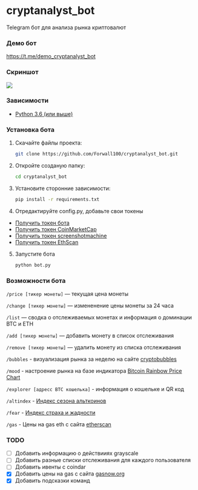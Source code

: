 # cryptanalyst_bot
Telegram бот для анализа рынка криптовалют

### Демо бот
https://t.me/demo_cryptanalyst_bot

### Скриншот
![](https://i.imgur.com/5JBtHcx.png)


### Зависимости
* [Python 3.6 (или выше)](https://www.python.org/)

### Установка бота
1. Скачайте файлы проекта:
   ```bash
   git clone https://github.com/Forwall100/cryptanalyst_bot.git
   ```
   
2. Откройте созданую папку:
   ```bash
   cd cryptanalyst_bot
   ```

3. Установите сторонние зависимости:
   ```bash
   pip install -r requirements.txt
   ```

4. Отредактируйте config.py, добавьте свои токены
* [Получить токен бота](https://t.me/BotFather)
* [Получить токен CoinMarketCap](https://coinmarketcap.com/api/)
* [Получить токен screenshotmachine](https://www.screenshotmachine.com/)
* [Получить токен EthScan](https://etherscan.io/)

5. Запустите бота
    ```bash
    python bot.py
    ```

### Возможности бота
```/price [тикер монеты]``` — текущая цена монеты

```/change [тикер монеты]``` — измененение цены монеты за 24 часа  

```/list``` — сводка о отслеживаемых монетах и информация о доминации BTC и ETH

```/add [тикер монеты]``` — добавить монету в список отслеживания  

```/remove [тикер монеты]``` — удалить монету из списка отслеживания  

```/bubbles``` - визуализация рынка за неделю на сайте [cryptobubbles](https://cryptobubbles.net/)

```/mood``` - настроение рынка на базе индикатора [Bitcoin Rainbow Price Chart](https://www.blockchaincenter.net/bitcoin-rainbow-chart/)

```/explorer [адресс BTC кошелька]``` - информация о кошельке и QR код  

```/altindex``` - [Индекс сезона альткоинов](https://www.blockchaincenter.net/altcoin-season-index/)

```/fear``` - [Индекс страха и жадности](https://alternative.me/crypto/fear-and-greed-index/)

```/gas``` - Цены на gas eth с сайта [etherscan](https://etherscan.io/gastracker)

### TODO
- [ ] Добавить информацию о действииях grayscale
- [ ] Добавить разные списки отслеживания для каждого пользователя
- [ ] Добавить ивенты с coindar
- [X] Добавить цены на gas с сайта [gasnow.org](https://www.gasnow.org/)
- [X] Добавить подсказки команд
